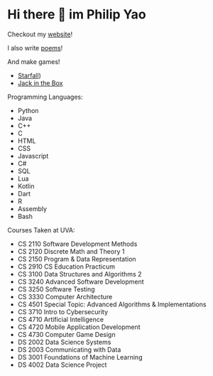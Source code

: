 # Hi there 👋 im Philip Yao

Checkout my [website](https://phipyao.github.io/)!

I also write [poems](https://phipyao.github.io/pages/poems.html)!

And make games!
- [Starfall](https://www.lexaloffle.com/bbs/?tid=147709))
- [Jack in the Box](https://jerrygu.itch.io/jack-in-the-box)

Programming Languages:
- Python
- Java
- C++
- C
- HTML
- CSS
- Javascript
- C#
- SQL
- Lua
- Kotlin
- Dart
- R
- Assembly
- Bash

Courses Taken at UVA:
- CS 2110 Software Development Methods 
- CS 2120 Discrete Math and Theory 1
- CS 2150 Program & Data Representation
- CS 2910 CS Education Practicum
- CS 3100 Data Structures and Algorithms 2
- CS 3240 Advanced Software Development
- CS 3250 Software Testing
- CS 3330 Computer Architecture
- CS 4501 Special Topic: Advanced Algorithms & Implementations
- CS 3710 Intro to Cybersecurity
- CS 4710 Artificial Intelligence
- CS 4720 Mobile Application Development
- CS 4730 Computer Game Design
- DS 2002 Data Science Systems
- DS 2003 Communicating with Data
- DS 3001 Foundations of Machine Learning
- DS 4002 Data Science Project

<!--
**phipyao/phipyao** is a ✨ _special_ ✨ repository because its `README.md` (this file) appears on your GitHub profile.

Here are some ideas to get you started:

- 🔭 I’m currently working on ...
- 🌱 I’m currently learning ...
- 👯 I’m looking to collaborate on ...
- 🤔 I’m looking for help with ...
- 💬 Ask me about ...
- 📫 How to reach me: ...
- 😄 Pronouns: ...
- ⚡ Fun fact: ...
-->
